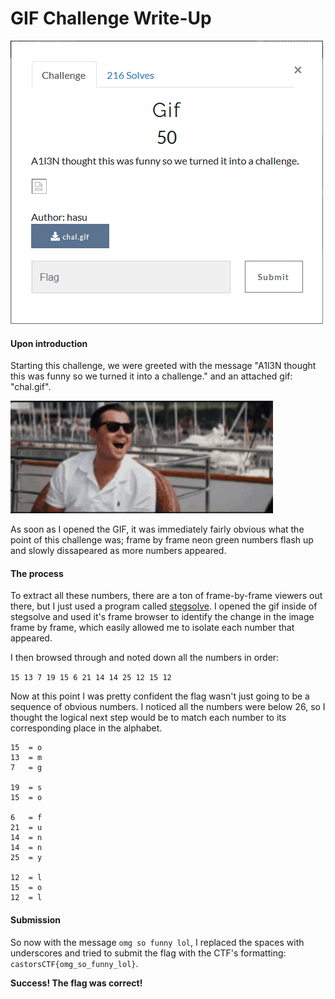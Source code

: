 # GIF Challenge Write-Up

![Challenge Preview](image.png)

#### Upon introduction
Starting this challenge, we were greeted with the message "A1l3N thought this was funny so we turned it into a challenge." and an attached gif: "chal.gif".

![Challenge GIF](chal.gif)

As soon as I opened the GIF, it was immediately fairly obvious what the point of this challenge was; frame by frame neon green numbers flash up and slowly dissapeared as more numbers appeared.


#### The process
To extract all these numbers, there are a ton of frame-by-frame viewers out there, but I just used a program called [stegsolve](https://aur.archlinux.org/packages/stegsolve/). I opened the gif inside of stegsolve and used it's frame browser to identify the change in the image frame by frame, which easily allowed me to isolate each number that appeared. 

I then browsed through and noted down all the numbers in order:

`15 13 7 19 15 6 21 14 14 25 12 15 12`

Now at this point I was pretty confident the flag wasn't just going to be a sequence of obvious numbers. I noticed all the numbers were below 26, so I thought the logical next step would be to match each number to its corresponding place in the alphabet.

```
15	= o
13	= m
7	= g

19	= s
15	= o

6	= f
21	= u
14	= n
14	= n
25	= y

12	= l
15	= o
12	= l
```

#### Submission
So now with the message `omg so funny lol`, I replaced the spaces with underscores and tried to submit the flag with the CTF's formatting: `castorsCTF{omg_so_funny_lol}`.

**__Success! The flag was correct!__**
